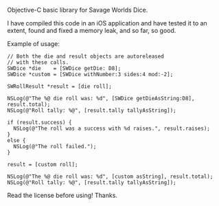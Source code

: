 Objective-C basic library for Savage Worlds Dice. 

I have compiled this code in an iOS application and have tested it
to an extent, found and fixed a memory leak, and so far, so good.

Example of usage:

    // Both the die and result objects are autoreleased 
    // with these calls.
    SWDice *die    = [SWDice getDie: D8];
    SWDice *custom = [SWDice withNumber:3 sides:4 mod:-2];

    SWRollResult *result = [die roll];

    NSLog(@"The %@ die roll was: %d", [SWDice getDieAsString:D8], result.total);
    NSLog(@"Roll tally: %@", [result.tally tallyAsString]);

    if (result.success) {
      NSLog(@"The roll was a success with %d raises.", result.raises);
    }
    else {
      NSLog(@"The roll failed.");
    }

    result = [custom roll];

    NSLog(@"The %@ die roll was: %d", [custom asString], result.total);
    NSLog(@"Roll tally: %@", [result.tally tallyAsString]);

Read the license before using! Thanks.
